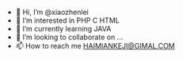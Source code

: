 - 👋 Hi, I’m @xiaozhenlei
- 👀 I’m interested in PHP C HTML
- 🌱 I’m currently learning JAVA
- 💞️ I’m looking to collaborate on ...
- 📫 How to reach me HAIMIANKEJI@GIMAL.COM

<!---
xiaozhenlei/xiaozhenlei is a ✨ special ✨ repository because its `README.md` (this file) appears on your GitHub profile.
You can click the Preview link to take a look at your changes.
--->
